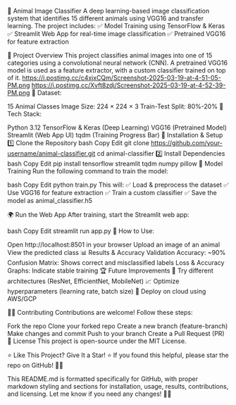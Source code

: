 🐾 Animal Image Classifier
A deep learning-based image classification system that identifies 15 different animals using VGG16 and transfer learning. The project includes:
✅ Model Training using TensorFlow & Keras
✅ Streamlit Web App for real-time image classification
✅ Pretrained VGG16 for feature extraction

📌 Project Overview
This project classifies animal images into one of 15 categories using a convolutional neural network (CNN). A pretrained VGG16 model is used as a feature extractor, with a custom classifier trained on top of it.
https://i.postimg.cc/c4xjxCQm/Screenshot-2025-03-19-at-4-51-05-PM.png
https://i.postimg.cc/Xvft8zdj/Screenshot-2025-03-19-at-4-52-39-PM.png
📌 Dataset:

15 Animal Classes
Image Size: 224 × 224 × 3
Train-Test Split: 80%-20%
📌 Tech Stack:

Python 3.12
TensorFlow & Keras (Deep Learning)
VGG16 (Pretrained Model)
Streamlit (Web App UI)
tqdm (Training Progress Bar)
🚀 Installation & Setup
1️⃣ Clone the Repository
bash
Copy
Edit
git clone https://github.com/your-username/animal-classifier.git
cd animal-classifier
2️⃣ Install Dependencies
bash
Copy
Edit
pip install tensorflow streamlit tqdm numpy pillow
🎯 Model Training
Run the following command to train the model:

bash
Copy
Edit
python train.py
This will:
✅ Load & preprocess the dataset
✅ Use VGG16 for feature extraction
✅ Train a custom classifier
✅ Save the model as animal_classifier.h5

🌍 Run the Web App
After training, start the Streamlit web app:

bash
Copy
Edit
streamlit run app.py
📌 How to Use:

Open http://localhost:8501 in your browser
Upload an image of an animal
View the predicted class
📊 Results & Accuracy
Validation Accuracy: ~90%
Confusion Matrix: Shows correct and misclassified labels
Loss & Accuracy Graphs: Indicate stable training
🏆 Future Improvements
🚀 Try different architectures (ResNet, EfficientNet, MobileNet)
📈 Optimize hyperparameters (learning rate, batch size)
🎯 Deploy on cloud using AWS/GCP

👨‍💻 Contributing
Contributions are welcome! Follow these steps:

Fork the repo
Clone your forked repo
Create a new branch (feature-branch)
Make changes and commit
Push to your branch
Create a Pull Request (PR)
📜 License
This project is open-source under the MIT License.

⭐ Like This Project? Give It a Star! ⭐
If you found this helpful, please star the repo on GitHub! 🚀😊

This README.md is formatted specifically for GitHub, with proper markdown styling and sections for installation, usage, results, contributions, and licensing. Let me know if you need any changes! 🚀🔥








